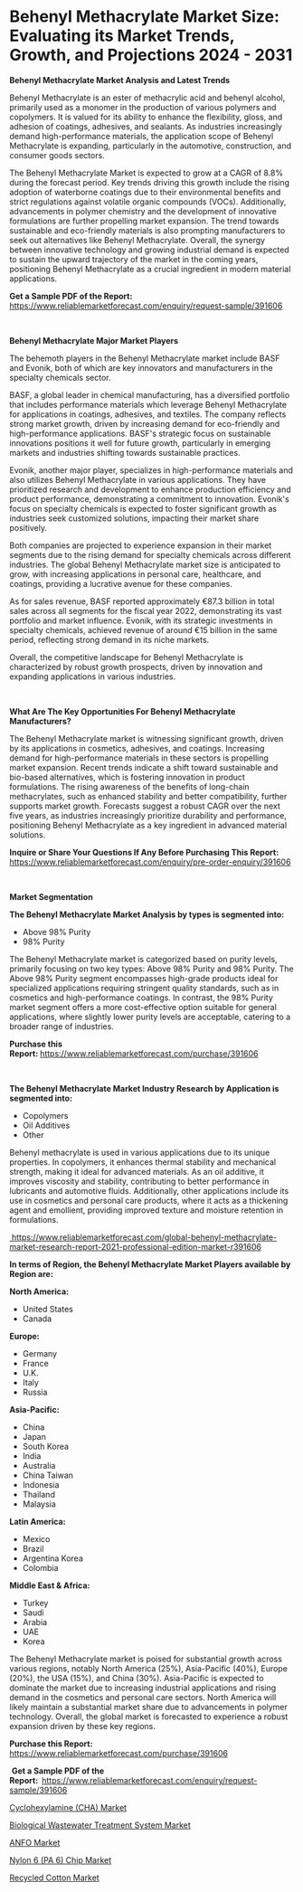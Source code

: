 <p><h1>Behenyl Methacrylate Market Size: Evaluating its Market Trends, Growth, and Projections 2024 - 2031</h1></p><p><strong>Behenyl Methacrylate Market Analysis and Latest Trends</strong></p>
<p><p>Behenyl Methacrylate is an ester of methacrylic acid and behenyl alcohol, primarily used as a monomer in the production of various polymers and copolymers. It is valued for its ability to enhance the flexibility, gloss, and adhesion of coatings, adhesives, and sealants. As industries increasingly demand high-performance materials, the application scope of Behenyl Methacrylate is expanding, particularly in the automotive, construction, and consumer goods sectors.</p><p>The Behenyl Methacrylate Market is expected to grow at a CAGR of 8.8% during the forecast period. Key trends driving this growth include the rising adoption of waterborne coatings due to their environmental benefits and strict regulations against volatile organic compounds (VOCs). Additionally, advancements in polymer chemistry and the development of innovative formulations are further propelling market expansion. The trend towards sustainable and eco-friendly materials is also prompting manufacturers to seek out alternatives like Behenyl Methacrylate. Overall, the synergy between innovative technology and growing industrial demand is expected to sustain the upward trajectory of the market in the coming years, positioning Behenyl Methacrylate as a crucial ingredient in modern material applications.</p></p>
<p><strong>Get a Sample PDF of the Report:&nbsp;</strong> <a href="https://www.reliablemarketforecast.com/enquiry/request-sample/391606?utm_campaign=1108&utm_medium=2&utm_source=Github&utm_content=ia&utm_term=26102024&utm_id=behenyl-methacrylate">https://www.reliablemarketforecast.com/enquiry/request-sample/391606</a></p>
<p>&nbsp;</p>
<p><strong>Behenyl Methacrylate Major Market Players</strong></p>
<p><p>The behemoth players in the Behenyl Methacrylate market include BASF and Evonik, both of which are key innovators and manufacturers in the specialty chemicals sector.</p><p>BASF, a global leader in chemical manufacturing, has a diversified portfolio that includes performance materials which leverage Behenyl Methacrylate for applications in coatings, adhesives, and textiles. The company reflects strong market growth, driven by increasing demand for eco-friendly and high-performance applications. BASF's strategic focus on sustainable innovations positions it well for future growth, particularly in emerging markets and industries shifting towards sustainable practices.</p><p>Evonik, another major player, specializes in high-performance materials and also utilizes Behenyl Methacrylate in various applications. They have prioritized research and development to enhance production efficiency and product performance, demonstrating a commitment to innovation. Evonik's focus on specialty chemicals is expected to foster significant growth as industries seek customized solutions, impacting their market share positively.</p><p>Both companies are projected to experience expansion in their market segments due to the rising demand for specialty chemicals across different industries. The global Behenyl Methacrylate market size is anticipated to grow, with increasing applications in personal care, healthcare, and coatings, providing a lucrative avenue for these companies.</p><p>As for sales revenue, BASF reported approximately €87.3 billion in total sales across all segments for the fiscal year 2022, demonstrating its vast portfolio and market influence. Evonik, with its strategic investments in specialty chemicals, achieved revenue of around €15 billion in the same period, reflecting strong demand in its niche markets.</p><p>Overall, the competitive landscape for Behenyl Methacrylate is characterized by robust growth prospects, driven by innovation and expanding applications in various industries.</p></p>
<p>&nbsp;</p>
<p><strong>What Are The Key Opportunities For Behenyl Methacrylate Manufacturers?</strong></p>
<p><p>The Behenyl Methacrylate market is witnessing significant growth, driven by its applications in cosmetics, adhesives, and coatings. Increasing demand for high-performance materials in these sectors is propelling market expansion. Recent trends indicate a shift toward sustainable and bio-based alternatives, which is fostering innovation in product formulations. The rising awareness of the benefits of long-chain methacrylates, such as enhanced stability and better compatibility, further supports market growth. Forecasts suggest a robust CAGR over the next five years, as industries increasingly prioritize durability and performance, positioning Behenyl Methacrylate as a key ingredient in advanced material solutions.</p></p>
<p><strong>Inquire or Share Your Questions If Any Before Purchasing This Report:</strong> <a href="https://www.reliablemarketforecast.com/enquiry/pre-order-enquiry/391606?utm_campaign=1108&utm_medium=2&utm_source=Github&utm_content=ia&utm_term=26102024&utm_id=behenyl-methacrylate">https://www.reliablemarketforecast.com/enquiry/pre-order-enquiry/391606</a></p>
<p>&nbsp;</p>
<p><strong>Market Segmentation</strong></p>
<p><strong>The Behenyl Methacrylate Market Analysis by types is segmented into:</strong></p>
<p><ul><li>Above 98% Purity</li><li>98% Purity</li></ul></p>
<p><p>The Behenyl Methacrylate market is categorized based on purity levels, primarily focusing on two key types: Above 98% Purity and 98% Purity. The Above 98% Purity segment encompasses high-grade products ideal for specialized applications requiring stringent quality standards, such as in cosmetics and high-performance coatings. In contrast, the 98% Purity market segment offers a more cost-effective option suitable for general applications, where slightly lower purity levels are acceptable, catering to a broader range of industries.</p></p>
<p><strong>Purchase this Report:&nbsp;</strong><a href="https://www.reliablemarketforecast.com/purchase/391606?utm_campaign=1108&utm_medium=2&utm_source=Github&utm_content=ia&utm_term=26102024&utm_id=behenyl-methacrylate">https://www.reliablemarketforecast.com/purchase/391606</a></p>
<p>&nbsp;</p>
<p><strong>The Behenyl Methacrylate Market Industry Research by Application is segmented into:</strong></p>
<p><ul><li>Copolymers</li><li>Oil Additives</li><li>Other</li></ul></p>
<p><p>Behenyl methacrylate is used in various applications due to its unique properties. In copolymers, it enhances thermal stability and mechanical strength, making it ideal for advanced materials. As an oil additive, it improves viscosity and stability, contributing to better performance in lubricants and automotive fluids. Additionally, other applications include its use in cosmetics and personal care products, where it acts as a thickening agent and emollient, providing improved texture and moisture retention in formulations.</p></p>
<p><a href="https://www.reliablemarketforecast.com/global-behenyl-methacrylate-market-research-report-2021-professional-edition-market-r391606?utm_campaign=1108&utm_medium=2&utm_source=Github&utm_content=ia&utm_term=26102024&utm_id=behenyl-methacrylate">&nbsp;https://www.reliablemarketforecast.com/global-behenyl-methacrylate-market-research-report-2021-professional-edition-market-r391606</a></p>
<p><strong>In terms of Region, the Behenyl Methacrylate Market Players available by Region are:</strong></p>
<p>
    <p> <strong> North America: </strong>
        <ul>
            <li>United States</li>
            <li>Canada</li>
        </ul>
        </p> 
    <p> <strong> Europe: </strong>
        <ul>
            <li>Germany</li>
            <li>France</li>
            <li>U.K.</li>
            <li>Italy</li>
            <li>Russia</li>
        </ul>
        </p> 
    <p> <strong> Asia-Pacific: </strong>
        <ul>
            <li>China</li>
            <li>Japan</li>
            <li>South Korea</li>
            <li>India</li>
            <li>Australia</li>
            <li>China Taiwan</li>
            <li>Indonesia</li>
            <li>Thailand</li>
            <li>Malaysia</li>
        </ul>
        </p> 
    <p> <strong> Latin America: </strong>
        <ul>
            <li>Mexico</li>
            <li>Brazil</li>
            <li>Argentina Korea</li>
            <li>Colombia</li>
        </ul>
        </p> 
    <p> <strong> Middle East & Africa: </strong>
        <ul>
            <li>Turkey</li>
            <li>Saudi</li>
            <li>Arabia</li>
            <li>UAE</li>
            <li>Korea</li>
        </ul>
    </p>
    </p>
<p><p>The Behenyl Methacrylate market is poised for substantial growth across various regions, notably North America (25%), Asia-Pacific (40%), Europe (20%), the USA (15%), and China (30%). Asia-Pacific is expected to dominate the market due to increasing industrial applications and rising demand in the cosmetics and personal care sectors. North America will likely maintain a substantial market share due to advancements in polymer technology. Overall, the global market is forecasted to experience a robust expansion driven by these key regions.</p></p>
<p><strong>Purchase this Report: </strong><a href="https://www.reliablemarketforecast.com/purchase/391606?utm_campaign=1108&utm_medium=2&utm_source=Github&utm_content=ia&utm_term=26102024&utm_id=behenyl-methacrylate">https://www.reliablemarketforecast.com/purchase/391606</a></p>
<p>&nbsp;<strong>Get a Sample PDF of the Report:&nbsp;&nbsp;</strong><a href="https://www.reliablemarketforecast.com/enquiry/request-sample/391606?utm_campaign=1108&utm_medium=2&utm_source=Github&utm_content=ia&utm_term=26102024&utm_id=behenyl-methacrylate">https://www.reliablemarketforecast.com/enquiry/request-sample/391606</a></p>
<p><strong></strong></p>
<p><p><a href="https://www.linkedin.com/pulse/global-cyclohexylamine-cha-market-pulse-trends-growth-analysis-ngdhc?utm_campaign=1108&utm_medium=2&utm_source=Github&utm_content=ia&utm_term=26102024&utm_id=behenyl-methacrylate">Cyclohexylamine (CHA) Market</a></p><p><a href="https://issuu.com/reportprime-2/docs/biological-wastewater-treatment-sys_faf2bf178e634e?utm_campaign=1108&utm_medium=2&utm_source=Github&utm_content=ia&utm_term=26102024&utm_id=behenyl-methacrylate">Biological Wastewater Treatment System Market</a></p><p><a href="https://github.com/cecilebbruhter/Market-Research-Report-List-1/blob/main/anfo-market.md?utm_campaign=1108&utm_medium=2&utm_source=Github&utm_content=ia&utm_term=26102024&utm_id=behenyl-methacrylate">ANFO Market</a></p><p><a href="https://www.linkedin.com/pulse/disruption-innovation-nylon-6-pa-chip-industry-market-analysis-kvtmc?utm_campaign=1108&utm_medium=2&utm_source=Github&utm_content=ia&utm_term=26102024&utm_id=behenyl-methacrylate">Nylon 6 (PA 6) Chip Market</a></p><p><a href="https://github.com/nekolalrclippo/Market-Research-Report-List-1/blob/main/recycled-cotton-market.md?utm_campaign=1108&utm_medium=2&utm_source=Github&utm_content=ia&utm_term=26102024&utm_id=behenyl-methacrylate">Recycled Cotton Market</a></p></p>